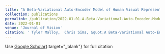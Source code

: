 ```yaml
---
title: "A Beta-Variational Auto-Encoder Model of Human Visual Representation Formation in Utility-Based Learning"
collection: publications
permalink: /publication/2022-01-01-A-Beta-Variational-Auto-Encoder-Model-of-Human-Visual-Representation-Formation-in-Utility-Based-Learning
date: 2022-01-01
venue: 'Journal of Vision'
citation: ' Tyler Malloy,  Chris Sims, &quot;A Beta-Variational Auto-Encoder Model of Human Visual Representation Formation in Utility-Based Learning.&quot; Journal of Vision, 2022.'
---
```

Use [Google Scholar](https://scholar.google.com/scholar?q=A+Beta+Variational+Auto+Encoder+Model+of+Human+Visual+Representation+Formation+in+Utility+Based+Learning){:target="_blank"} for full citation